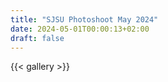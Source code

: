 ```yaml
---
title: "SJSU Photoshoot May 2024"
date: 2024-05-01T00:00:13+02:00
draft: false
---
```


{{< gallery >}} 